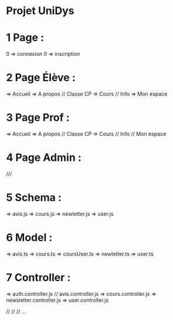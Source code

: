<!-- # UniDys

This project was generated using [Angular CLI](https://github.com/angular/angular-cli) version 20.0.4.

## Development server

To start a local development server, run:

```bash
ng serve
```

Once the server is running, open your browser and navigate to `http://localhost:4200/`. The application will automatically reload whenever you modify any of the source files.

## Code scaffolding

Angular CLI includes powerful code scaffolding tools. To generate a new component, run:

```bash
ng generate component component-name
```

For a complete list of available schematics (such as `components`, `directives`, or `pipes`), run:

```bash
ng generate --help
```

## Building

To build the project run:

```bash
ng build
```

This will compile your project and store the build artifacts in the `dist/` directory. By default, the production build optimizes your application for performance and speed.

## Running unit tests

To execute unit tests with the [Karma](https://karma-runner.github.io) test runner, use the following command:

```bash
ng test
```

## Running end-to-end tests

For end-to-end (e2e) testing, run:

```bash
ng e2e
```

Angular CLI does not come with an end-to-end testing framework by default. You can choose one that suits your needs.

## Additional Resources

For more information on using the Angular CLI, including detailed command references, visit the [Angular CLI Overview and Command Reference](https://angular.dev/tools/cli) page. -->


# Projet UniDys

# 1 Page :
0 => connexion
0 => inscription

# 2 Page Élève :
=> Accueil
=> A propos
// Classe CP
=> Cours
// Info
=> Mon espace

# 3 Page Prof :
=> Accueil
=> A propos
// Classe CP
=> Cours
// Info
// Mon espace

# 4 Page Admin :
///

# 5 Schema :
=> avis.js
=> cours.js
=> newletter.js
=> user.js

# 6 Model :
=> avis.ts
=> cours.ts
=> coursUser.ts
=> newletter.ts
=> user.ts




# 7 Controller :
=> auth.controller.js
// avis.controller.js
=> cours.controller.js
=> newsletter.controller.js
=> user.controller.js



//
//
//
...